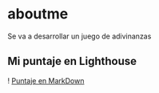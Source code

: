# aboutme
Se va a desarrollar un juego de adivinanzas

## Mi puntaje en Lighthouse

! [Puntaje en MarkDown](./img/lighthouse.PNG)
